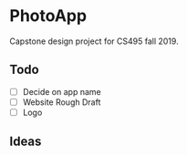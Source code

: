 # PhotoApp
Capstone design project for CS495 fall 2019.

## Todo
- [ ] Decide on app name
- [ ] Website Rough Draft
- [ ] Logo

## Ideas
